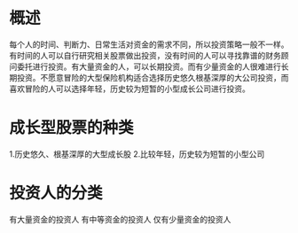 # 概述
每个人的时间、判断力、日常生活对资金的需求不同，所以投资策略一般不一样。有时间的人可以自行研究相关股票做出投资，没有时间的人可以寻找靠谱的财务顾问委托进行投资。有大量资金的人，可以长期投资。而有少量资金的人很难进行长期投资。不愿意冒险的大型保险机构适合选择历史悠久根基深厚的大公司投资，而喜欢冒险的人可以选择年轻，历史较为短暂的小型成长公司进行投资。

# 成长型股票的种类
1.历史悠久、根基深厚的大型成长股
2.比较年轻，历史较为短暂的小型公司

# 投资人的分类
有大量资金的投资人
有中等资金的投资人
仅有少量资金的投资人